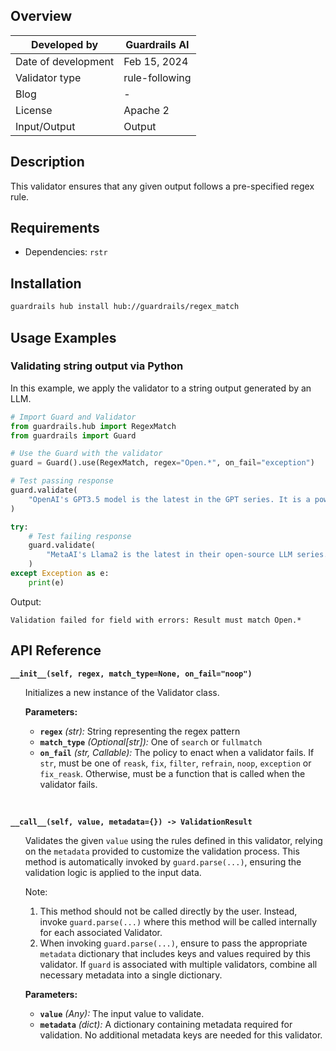 ## Overview

| Developed by | Guardrails AI |
| --- | --- |
| Date of development | Feb 15, 2024 |
| Validator type | rule-following |
| Blog | - |
| License | Apache 2 |
| Input/Output | Output |

## Description

This validator ensures that any given output follows a pre-specified regex rule.

## Requirements
* Dependencies: `rstr`

## Installation

```bash
guardrails hub install hub://guardrails/regex_match
```

## Usage Examples

### Validating string output via Python

In this example, we apply the validator to a string output generated by an LLM.

```python
# Import Guard and Validator
from guardrails.hub import RegexMatch
from guardrails import Guard

# Use the Guard with the validator
guard = Guard().use(RegexMatch, regex="Open.*", on_fail="exception")

# Test passing response
guard.validate(
    "OpenAI's GPT3.5 model is the latest in the GPT series. It is a powerful language model."
)

try:
    # Test failing response
    guard.validate(
        "MetaAI's Llama2 is the latest in their open-source LLM series. It is a powerful language model."
    )
except Exception as e:
    print(e)
```
Output:
```console
Validation failed for field with errors: Result must match Open.*
```

## API Reference

**`__init__(self, regex, match_type=None, on_fail="noop")`**
<ul>

Initializes a new instance of the Validator class.

**Parameters:**

- **`regex`** _(str):_ String representing the regex pattern
- **`match_type`** _(Optional[str]):_ One of `search` or `fullmatch`
- **`on_fail`** *(str, Callable):* The policy to enact when a validator fails. If `str`, must be one of `reask`, `fix`, `filter`, `refrain`, `noop`, `exception` or `fix_reask`. Otherwise, must be a function that is called when the validator fails.

</ul>

<br>

**`__call__(self, value, metadata={}) -> ValidationResult`**

<ul>

Validates the given `value` using the rules defined in this validator, relying on the `metadata` provided to customize the validation process. This method is automatically invoked by `guard.parse(...)`, ensuring the validation logic is applied to the input data.

Note:

1. This method should not be called directly by the user. Instead, invoke `guard.parse(...)` where this method will be called internally for each associated Validator.
2. When invoking `guard.parse(...)`, ensure to pass the appropriate `metadata` dictionary that includes keys and values required by this validator. If `guard` is associated with multiple validators, combine all necessary metadata into a single dictionary.

**Parameters:**

- **`value`** *(Any):* The input value to validate.
- **`metadata`** *(dict):* A dictionary containing metadata required for validation. No additional metadata keys are needed for this validator.

</ul>
